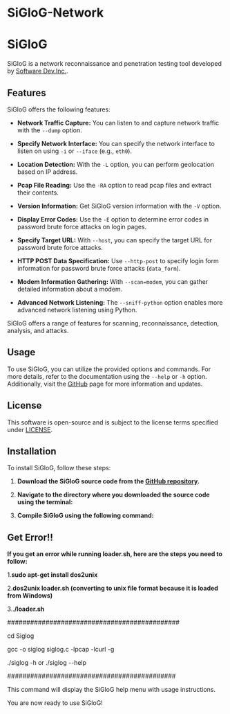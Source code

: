 # SiGloG-Network

# SiGloG

SiGloG is a network reconnaissance and penetration testing tool developed by [Software Dev.Inc.](https://github.com/hunkaracar).

## Features

SiGloG offers the following features:

- **Network Traffic Capture:** You can listen to and capture network traffic with the `--dump` option.

- **Specify Network Interface:** You can specify the network interface to listen on using `-i` or `--iface` (e.g., `eth0`).
  
- **Location Detection:** With the `-L` option, you can perform geolocation based on IP address.
  
- **Pcap File Reading:** Use the `-RA` option to read pcap files and extract their contents.
  
- **Version Information:** Get SiGloG version information with the `-V` option.
  
- **Display Error Codes:** Use the `-E` option to determine error codes in password brute force attacks on login pages.
  
- **Specify Target URL:** With `--host`, you can specify the target URL for password brute force attacks.
  
- **HTTP POST Data Specification:** Use `--http-post` to specify login form information for password brute force attacks (`data_form`).
  
- **Modem Information Gathering:** With `--scan=modem`, you can gather detailed information about a modem.
  
- **Advanced Network Listening:** The `--sniff-python` option enables more advanced network listening using Python.

SiGloG offers a range of features for scanning, reconnaissance, detection, analysis, and attacks.

## Usage

To use SiGloG, you can utilize the provided options and commands. For more details, refer to the documentation using the `--help` or `-h` option. Additionally, visit the [GitHub](https://github.com/hunkaracar) page for more information and updates.

## License

This software is open-source and is subject to the license terms specified under [LICENSE](LICENSE).


## Installation

To install SiGloG, follow these steps:

1. **Download the SiGloG source code from the [GitHub repository](https://github.com/hunkaracar).**

2. **Navigate to the directory where you downloaded the source code using the terminal:**

3. **Compile SiGloG using the following command:**

## Get Error!!

**If you get an error while running loader.sh, here are the steps you need to follow:**

1.**sudo apt-get install dos2unix**

2.**dos2unix loader.sh (converting to unix file format because it is loaded from Windows)**

3..**/loader.sh**

#############################################

cd Siglog

gcc -o siglog siglog.c -lpcap -lcurl -g

./siglog -h or ./siglog --help

############################################

This command will display the SiGloG help menu with usage instructions.

You are now ready to use SiGloG!
